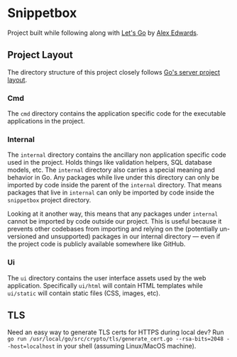 # Snippetbox

Project built while following along with [Let's Go](https://lets-go.alexedwards.net/)
by [Alex Edwards](https://www.alexedwards.net/).

## Project Layout

The directory structure of this project closely
follows [Go's server project layout](https://go.dev/doc/modules/layout#server-project).

### Cmd

The `cmd` directory contains the application specific code for the executable applications in the project.

### Internal

The `internal` directory contains the ancillary non application specific code used in the project.
Holds things like validation helpers, SQL database models, etc.
The `internal` directory also carries a special meaning and behavior in Go.
Any packages while live under this directory can only be imported by code inside the parent of the `internal` directory.
That means packages that live in `internal` can only be imported by code inside the `snippetbox` project directory.

Looking at it another way, this means that any packages under `internal` cannot be imported by code outside our project.
This is useful because it prevents other codebases from importing and relying on the (potentially un-versioned and
unsupported) packages in our internal directory — even if the project code is publicly available somewhere like GitHub.

### Ui

The `ui` directory contains the user interface assets used by the web application.
Specifically `ui/html` will contain HTML templates while `ui/static` will contain static files (CSS, images, etc).

## TLS

Need an easy way to generate TLS certs for HTTPS during local dev?
Run `go run /usr/local/go/src/crypto/tls/generate_cert.go --rsa-bits=2048 --host=localhost` in your shell (assuming Linux/MacOS machine).